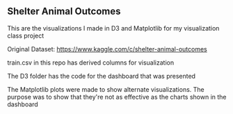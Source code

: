 ## Shelter Animal Outcomes

This are the visualizations I made in D3 and Matplotlib for my visualization class project

Original Dataset: https://www.kaggle.com/c/shelter-animal-outcomes

train.csv in this repo has derived columns for visualization

The D3 folder has the code for the dashboard that was presented

The Matplotlib plots were made to show alternate visualizations. The purpose was to show that they're not as effective as the charts shown in the dashboard


